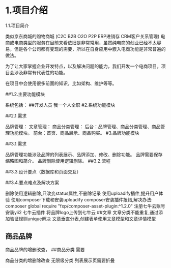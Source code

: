 # 1.项目介绍

1.1.项目简介

类似京东商城的购物商城 (C2C B2B O2O P2P ERP进销存 CRM客户关系管理) 电商或电商类型的服务在目前来看依旧是非常常用，虽然纯电商的创业已经不太容易，但是各个公司都有变现的需要，所以在自身应用中嵌入电商功能是非常普遍的做法。

为了让大家掌握企业开发特点，以及解决问题的能力，我们开发一个电商项目，项目会涉及非常有代表性的功能。

在项目中会使用很多前面的知识，比如架构、维护等等。

##1.2.主要功能模块

系统包括：
##开发人员
我一个人全职
#2.系统功能模块

##2.1.需求

 品牌管理：
 文章管理：
 商品分类管理：
后台：品牌管理、商品分类管理、商品管理功能模块。
前台：首页、商品展示、商品购买。
#3.品牌功能模块

##3.1.需求

品牌管理功能涉及品牌的列表展示、品牌添加、修改、删除功能。
品牌需要保存缩略图和简介。
品牌删除使用逻辑删除。
##3.2.流程

##3.3.设计要点（数据库和页面交互）

##3.4.要点难点及解决方案

删除使用逻辑删除,只改变status属性,不删除记录
使用uploadify插件,提升用户体验
使用composer下载和安装uploadify
composer安装插件报错,解决办法: composer global require "fxp/composer-asset-plugin:^1.2.0"
注册七牛云账号 安装yii2 七牛云插件
将品牌logo上传到七牛云
##文章
文章分类不能重复,通过添加验证规则unique解决
文章垂直分表,创建表单使用文章模型和文章详情模型
## 商品品牌
商品品牌的增删改查，
##商品分类
需要

商品分类的增删除改查
无限级分类
列表展示页需要折叠